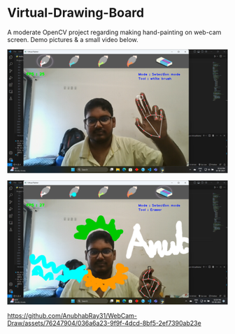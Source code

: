 # Virtual-Drawing-Board
A moderate OpenCV project regarding making hand-painting on web-cam screen.
Demo pictures & a small video below.



![alt text](https://github.com/AnubhabRay31/Virtual-Drawing-Board/blob/main/Sample/Screenshot%202023-08-02%20141858.png?raw=true)

![alt text](https://github.com/AnubhabRay31/Virtual-Drawing-Board/blob/main/Sample/Screenshot%202023-08-02%20142051.png?raw=true)


https://github.com/AnubhabRay31/WebCam-Draw/assets/76247904/036a6a23-9f9f-4dcd-8bf5-2ef7390ab23e



